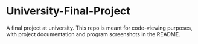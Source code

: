 # University-Final-Project
A final project at university. This repo is meant for code-viewing purposes, with project documentation and program screenshots in the README.
